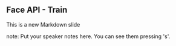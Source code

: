 ##  Face API - Train

This is a new Markdown slide

note:
    Put your speaker notes here.
    You can see them pressing 's'.
